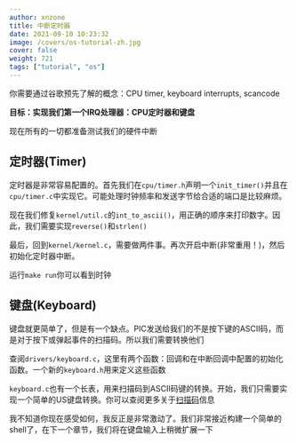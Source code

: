 ```yaml
---
author: xnzone 
title: 中断定时器
date: 2021-09-10 10:23:32
image: /covers/os-tutorial-zh.jpg
cover: false
weight: 721
tags: ["tutorial", "os"]
---
```


你需要通过谷歌预先了解的概念：CPU timer, keyboard interrupts, scancode

**目标：实现我们第一个IRQ处理器：CPU定时器和键盘**

现在所有的一切都准备测试我们的硬件中断

## 定时器(Timer)

定时器是非常容易配置的。首先我们在`cpu/timer.h`声明一个`init_timer()`并且在`cpu/timer.c`中实现它。可能处理时钟频率和发送字节给合适的端口是比较麻烦。

现在我们修复`kernel/util.c`的`int_to_ascii()`，用正确的顺序来打印数字。因此，我们需要实现`reverse()`和`strlen()`

最后，回到`kernel/kernel.c`，需要做两件事。再次开启中断(非常重用！)，然后初始化定时器中断。

运行`make run`你可以看到时钟

## 键盘(Keyboard)

键盘就更简单了，但是有一个缺点。PIC发送给我们的不是按下键的ASCII码，而是对于按下或弹起事件的扫描码。所以我们需要转换他们

查阅`drivers/keyboard.c`，这里有两个函数：回调和在中断回调中配置的初始化函数。一个新的`keyboard.h`用来定义这些函数

`keyboard.c`也有一个长表，用来扫描码到ASCII码键的转换。开始，我们只需要实现一个简单的US键盘转换。你可以查阅更多关于[扫描码](http://www.win.tue.nl/~aeb/linux/kbd/scancodes-1.html)信息

我不知道你现在感受如何，我反正是非常激动了。我们非常接近构建一个简单的shell了，在下一个章节，我们将在键盘输入上稍微扩展一下